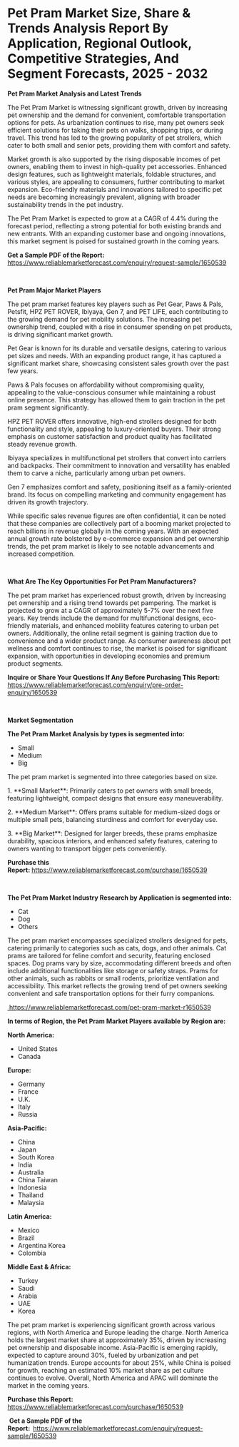 <p><h1>Pet Pram Market Size, Share & Trends Analysis Report By Application, Regional Outlook, Competitive Strategies, And Segment Forecasts, 2025 - 2032</h1></p><p><strong>Pet Pram Market Analysis and Latest Trends</strong></p>
<p><p>The Pet Pram Market is witnessing significant growth, driven by increasing pet ownership and the demand for convenient, comfortable transportation options for pets. As urbanization continues to rise, many pet owners seek efficient solutions for taking their pets on walks, shopping trips, or during travel. This trend has led to the growing popularity of pet strollers, which cater to both small and senior pets, providing them with comfort and safety.</p><p>Market growth is also supported by the rising disposable incomes of pet owners, enabling them to invest in high-quality pet accessories. Enhanced design features, such as lightweight materials, foldable structures, and various styles, are appealing to consumers, further contributing to market expansion. Eco-friendly materials and innovations tailored to specific pet needs are becoming increasingly prevalent, aligning with broader sustainability trends in the pet industry.</p><p>The Pet Pram Market is expected to grow at a CAGR of 4.4% during the forecast period, reflecting a strong potential for both existing brands and new entrants. With an expanding customer base and ongoing innovations, this market segment is poised for sustained growth in the coming years.</p></p>
<p><strong>Get a Sample PDF of the Report:&nbsp;</strong> <a href="https://www.reliablemarketforecast.com/enquiry/request-sample/1650539?utm_campaign=2779&utm_medium=2&utm_source=Github&utm_content=ia&utm_term=15042025&utm_id=pet-pram">https://www.reliablemarketforecast.com/enquiry/request-sample/1650539</a></p>
<p>&nbsp;</p>
<p><strong>Pet Pram Major Market Players</strong></p>
<p><p>The pet pram market features key players such as Pet Gear, Paws & Pals, Petsfit, HPZ PET ROVER, Ibiyaya, Gen 7, and PET LIFE, each contributing to the growing demand for pet mobility solutions. The increasing pet ownership trend, coupled with a rise in consumer spending on pet products, is driving significant market growth.</p><p>Pet Gear is known for its durable and versatile designs, catering to various pet sizes and needs. With an expanding product range, it has captured a significant market share, showcasing consistent sales growth over the past few years.</p><p>Paws & Pals focuses on affordability without compromising quality, appealing to the value-conscious consumer while maintaining a robust online presence. This strategy has allowed them to gain traction in the pet pram segment significantly.</p><p>HPZ PET ROVER offers innovative, high-end strollers designed for both functionality and style, appealing to luxury-oriented buyers. Their strong emphasis on customer satisfaction and product quality has facilitated steady revenue growth.</p><p>Ibiyaya specializes in multifunctional pet strollers that convert into carriers and backpacks. Their commitment to innovation and versatility has enabled them to carve a niche, particularly among urban pet owners.</p><p>Gen 7 emphasizes comfort and safety, positioning itself as a family-oriented brand. Its focus on compelling marketing and community engagement has driven its growth trajectory.</p><p>While specific sales revenue figures are often confidential, it can be noted that these companies are collectively part of a booming market projected to reach billions in revenue globally in the coming years. With an expected annual growth rate bolstered by e-commerce expansion and pet ownership trends, the pet pram market is likely to see notable advancements and increased competition.</p></p>
<p>&nbsp;</p>
<p><strong>What Are The Key Opportunities For Pet Pram Manufacturers?</strong></p>
<p><p>The pet pram market has experienced robust growth, driven by increasing pet ownership and a rising trend towards pet pampering. The market is projected to grow at a CAGR of approximately 5-7% over the next five years. Key trends include the demand for multifunctional designs, eco-friendly materials, and enhanced mobility features catering to urban pet owners. Additionally, the online retail segment is gaining traction due to convenience and a wider product range. As consumer awareness about pet wellness and comfort continues to rise, the market is poised for significant expansion, with opportunities in developing economies and premium product segments.</p></p>
<p><strong>Inquire or Share Your Questions If Any Before Purchasing This Report:</strong> <a href="https://www.reliablemarketforecast.com/enquiry/pre-order-enquiry/1650539?utm_campaign=2779&utm_medium=2&utm_source=Github&utm_content=ia&utm_term=15042025&utm_id=pet-pram">https://www.reliablemarketforecast.com/enquiry/pre-order-enquiry/1650539</a></p>
<p>&nbsp;</p>
<p><strong>Market Segmentation</strong></p>
<p><strong>The Pet Pram Market Analysis by types is segmented into:</strong></p>
<p><ul><li>Small</li><li>Medium</li><li>Big</li></ul></p>
<p><p>The pet pram market is segmented into three categories based on size. </p><p>1. **Small Market**: Primarily caters to pet owners with small breeds, featuring lightweight, compact designs that ensure easy maneuverability.</p><p>2. **Medium Market**: Offers prams suitable for medium-sized dogs or multiple small pets, balancing sturdiness and comfort for everyday use.</p><p>3. **Big Market**: Designed for larger breeds, these prams emphasize durability, spacious interiors, and enhanced safety features, catering to owners wanting to transport bigger pets conveniently.</p></p>
<p><strong>Purchase this Report:&nbsp;</strong><a href="https://www.reliablemarketforecast.com/purchase/1650539?utm_campaign=2779&utm_medium=2&utm_source=Github&utm_content=ia&utm_term=15042025&utm_id=pet-pram">https://www.reliablemarketforecast.com/purchase/1650539</a></p>
<p>&nbsp;</p>
<p><strong>The Pet Pram Market Industry Research by Application is segmented into:</strong></p>
<p><ul><li>Cat</li><li>Dog</li><li>Others</li></ul></p>
<p><p>The pet pram market encompasses specialized strollers designed for pets, catering primarily to categories such as cats, dogs, and other animals. Cat prams are tailored for feline comfort and security, featuring enclosed spaces. Dog prams vary by size, accommodating different breeds and often include additional functionalities like storage or safety straps. Prams for other animals, such as rabbits or small rodents, prioritize ventilation and accessibility. This market reflects the growing trend of pet owners seeking convenient and safe transportation options for their furry companions.</p></p>
<p><a href="https://www.reliablemarketforecast.com/pet-pram-market-r1650539?utm_campaign=2779&utm_medium=2&utm_source=Github&utm_content=ia&utm_term=15042025&utm_id=pet-pram">&nbsp;https://www.reliablemarketforecast.com/pet-pram-market-r1650539</a></p>
<p><strong>In terms of Region, the Pet Pram Market Players available by Region are:</strong></p>
<p>
    <p> <strong> North America: </strong>
        <ul>
            <li>United States</li>
            <li>Canada</li>
        </ul>
        </p> 
    <p> <strong> Europe: </strong>
        <ul>
            <li>Germany</li>
            <li>France</li>
            <li>U.K.</li>
            <li>Italy</li>
            <li>Russia</li>
        </ul>
        </p> 
    <p> <strong> Asia-Pacific: </strong>
        <ul>
            <li>China</li>
            <li>Japan</li>
            <li>South Korea</li>
            <li>India</li>
            <li>Australia</li>
            <li>China Taiwan</li>
            <li>Indonesia</li>
            <li>Thailand</li>
            <li>Malaysia</li>
        </ul>
        </p> 
    <p> <strong> Latin America: </strong>
        <ul>
            <li>Mexico</li>
            <li>Brazil</li>
            <li>Argentina Korea</li>
            <li>Colombia</li>
        </ul>
        </p> 
    <p> <strong> Middle East & Africa: </strong>
        <ul>
            <li>Turkey</li>
            <li>Saudi</li>
            <li>Arabia</li>
            <li>UAE</li>
            <li>Korea</li>
        </ul>
    </p>
    </p>
<p><p>The pet pram market is experiencing significant growth across various regions, with North America and Europe leading the charge. North America holds the largest market share at approximately 35%, driven by increasing pet ownership and disposable income. Asia-Pacific is emerging rapidly, expected to capture around 30%, fueled by urbanization and pet humanization trends. Europe accounts for about 25%, while China is poised for growth, reaching an estimated 10% market share as pet culture continues to evolve. Overall, North America and APAC will dominate the market in the coming years.</p></p>
<p><strong>Purchase this Report: </strong><a href="https://www.reliablemarketforecast.com/purchase/1650539?utm_campaign=2779&utm_medium=2&utm_source=Github&utm_content=ia&utm_term=15042025&utm_id=pet-pram">https://www.reliablemarketforecast.com/purchase/1650539</a></p>
<p>&nbsp;<strong>Get a Sample PDF of the Report:&nbsp;&nbsp;</strong><a href="https://www.reliablemarketforecast.com/enquiry/request-sample/1650539?utm_campaign=2779&utm_medium=2&utm_source=Github&utm_content=ia&utm_term=15042025&utm_id=pet-pram">https://www.reliablemarketforecast.com/enquiry/request-sample/1650539</a></p>
<p><strong></strong></p>
<p><p></p><p></p><p></p></p>